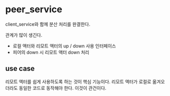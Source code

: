 # peer_service

client_service와 함께 분산 처리를 완결한다. 

관계가 많이 생긴다. 
- 로컬 액터와 리모트 액터의 up / down 사용 인터페이스
- 피어의 down 시 리모트 액터 down 처리 

## use case 

리모트 액터를 쉽게 사용하도록 하는 것이 핵심 기능이다. 
리모트 액터가 로컬로 옮겨오더라도 동일한 코드로 동작해야 한다. 
이것이 관건이다. 






